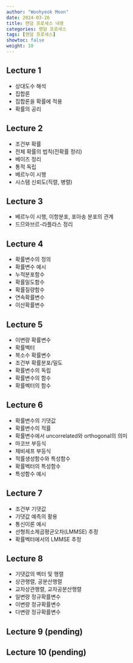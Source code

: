 ```yaml
---
author: "Woohyeok Moon"
date: 2024-03-26
title: 랜덤 프로세스 내용
categories: 랜덤 프로세스
tags: [랜덤 프로세스]
showtoc: false
weight: 10
---
```


## Lecture 1
- 상대도수 해석
- 집합론
- 집합론을 확률에 적용
- 확률의 공리

## Lecture 2
- 조건부 확률
- 전체 확률의 법칙(전확률 정리)
- 베이즈 정리
- 통적 독립
- 베르누이 시행
- 시스템 신뢰도(직렬, 병렬)

## Lecture 3

- 베르누이 시행, 이항분포, 포아송 분포의 관계
- 드므와브르-라플라스 정리

## Lecture 4
- 확률변수의 정의
- 확률변수 예시
- 누적분포함수
- 확률밀도함수
- 확률질량함수
- 연속확률변수
- 이산확률변수

## Lecture 5
- 이변량 확률변수
- 확률벡터
- 복소수 확률변수
- 조건부 확률분포/밀도
- 확률변수의 독립
- 확률변수의 함수
- 확률벡터의 함수

## Lecture 6
- 확률변수의 기댓값
- 확률변수의 적률
- 확률변수에서 uncorrelated와 orthogonal의 의미
- 마코브 부등식
- 체비셰프 부등식
- 적률생성함수와 특성함수
- 확률벡터의 특성함수
- 특성함수 예시

## Lecture 7
- 조건부 기댓값
- 기댓값 예측의 활용
- 통신이론 예시
- 선형최소제곱평균오차(LMMSE) 추정
- 확률벡터에서의 LMMSE 추정

## Lecture 8
- 기댓값의 벡터 및 행렬
- 상관행렬, 공분산행렬
- 교차상관행렬, 교차공분산행렬
- 일변량 정규확률변수
- 이변량 정규확률변수
- 다변량 정규확률변수

## Lecture 9 (pending)

## Lecture 10 (pending)
